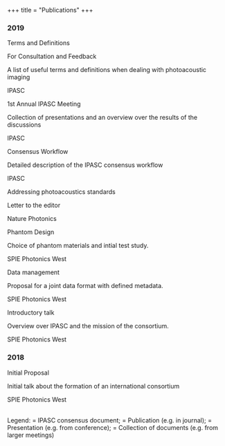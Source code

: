 +++
title = "Publications"
+++

<link rel="stylesheet" href="https://use.fontawesome.com/releases/v5.6.3/css/all.css" integrity="sha384-UHRtZLI+pbxtHCWp1t77Bi1L4ZtiqrqD80Kn4Z8NTSRyMA2Fd33n5dQ8lWUE00s/" crossorigin="anonymous">

### 2019

<div class="card">
	<a href="/documents/20191210_Terms_Definitions_For_PAT.pdf" target="_blank"> <i class="fas fa-file-pdf fa-4x indent form-icon"></i> </a>
	<a href="/documents/20191210_Terms_Definitions_For_PAT_Consensus_Result.pdf" target="_blank"> <i class="fas fa-chart-pie fa-4x indent form-icon"></i> </a>
	<p class="title"> Terms and Definitions</p>
	<p class="consensuslabel"> For Consultation and Feedback</p>
	<p class="description"> A list of useful terms and definitions when dealing with photoacoustic imaging</p>
	<p class="publisher"> IPASC </p>
</div>
<div class="card">
	<a href="/publications-first-annual-ipasc-meeting/"> <i class="fas fa-folder-open fa-5x indent form-icon"></i> </a>
	<p class="title"> 1st Annual IPASC Meeting </p>
	<p class="description"> Collection of presentations and an overview over the results of the discussions</p>
	<p class="publisher"> IPASC </p>
</div>
<div class="card">
	<a href="/documents/IPASC_Consensus_Workflow_2019_09.pdf" target="_blank"> <i class="fas fa-file-pdf fa-5x indent form-icon"></i> </a>
	<p class="title"> Consensus Workflow</p>
	<p class="description"> Detailed description of the IPASC consensus workflow</p>
	<p class="publisher"> IPASC </p>
</div>
<div class="card">
	<a href="https://rdcu.be/byvad" target="_blank"> <i class="fas fa-file-text fa-5x indent form-icon"></i> </a>
	<p class="title"> Addressing photoacoustics standards</p>
	<p class="description"> Letter to the editor </p>
	<p class="publisher"> Nature Photonics</p>
</div>
<div class="card">
	<a href="/presentations/2019-02-05_Presentation-WG1.pptx" target="_blank"> <i class="fas fa-file-powerpoint fa-5x indent form-icon"></i></a>
	<p class="title"> Phantom Design</p>
	<p class="description"> Choice of phantom materials and intial test study. </p>
	<p class="publisher">SPIE Photonics West</p>
</div>
<div class="card">
	<a href="/presentations/2019-02-05_Presentation-WG4.pptx" target="_blank"> <i class="fas fa-file-powerpoint fa-5x indent form-icon"></i></a>
	<p class="title"> Data management</p>
	<p class="description"> Proposal for a joint data format with defined metadata. </p>
	<p class="publisher">SPIE Photonics West</p>
</div>
<div class="card">
	<a href="/presentations/2019-02-05_Overview presentation.pptx" target="_blank"> <i class="fas fa-file-powerpoint fa-5x indent form-icon"></i> </a>
	<p class="title"> Introductory talk</p>
	<p class="description"> Overview over IPASC and the mission of the consortium. </p>
	<p class="publisher">SPIE Photonics West</p>
</div>

### 2018

<div class="card">
	<a href="/presentations/2018-01-InitialProposal.pptx" target="_blank"> <i class="fas fa-file-powerpoint fa-5x indent form-icon"></i></a>
	<p class="title">Initial Proposal</p>
	<p class="description">Initial talk about the formation of an international consortium</p>
	<p class="publisher">SPIE Photonics West</p>
</div>

<br />
Legend: <i class="fas fa-file-pdf fa-1x indent form-icon"></i> = IPASC consensus document;
<i class="fas fa-file-text fa-1x indent form-icon"></i> = Publication (e.g. in journal);
<i class="fas fa-file-powerpoint fa-1x indent form-icon"></i> = Presentation (e.g. from conference);
<i class="fas fa-folder-open fa-1x indent form-icon"></i> = Collection of documents (e.g. from larger meetings)